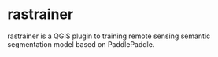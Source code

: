 # rastrainer
rastrainer is a QGIS plugin to training remote sensing semantic segmentation model based on PaddlePaddle.
